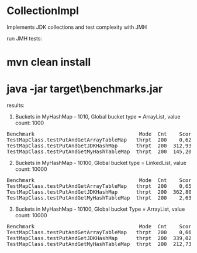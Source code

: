 # CollectionImpl
Implements JDK collections and test complexity with JMH

run JMH tests:
# mvn clean install
# java -jar target\benchmarks.jar

results:

1) Buckets in MyHashMap - 1010,  Global bucket type = ArrayList, value count: 1000

<pre>
Benchmark                                  Mode  Cnt    Score   Error  Units
TestMapClass.testPutAndGetArrayTableMap   thrpt  200    0,622 ? 0,016  ops/s
TestMapClass.testPutAndGetJDKHashMap      thrpt  200  312,937 ? 5,083  ops/s
TestMapClass.testPutAndGetMyHashTableMap  thrpt  200  145,202 ? 3,861  ops/s
</pre>

2) Buckets in MyHashMap - 10100, Global bucket type = LinkedList, value count: 10000

<pre>
Benchmark                                  Mode  Cnt    Score   Error  Units
TestMapClass.testPutAndGetArrayTableMap   thrpt  200    0,652 ? 0,009  ops/s
TestMapClass.testPutAndGetJDKHashMap      thrpt  200  362,804 ? 5,778  ops/s
TestMapClass.testPutAndGetMyHashTableMap  thrpt  200    2,631 ? 0,138  ops/s
</pre>

3) Buckets in MyHashMap - 10100,  Global bucket Type = ArrayList, value count: 10000

<pre>
Benchmark                                  Mode  Cnt    Score   Error  Units
TestMapClass.testPutAndGetArrayTableMap   thrpt  200    0,663 ? 0,006  ops/s
TestMapClass.testPutAndGetJDKHashMap      thrpt  200  339,024 ? 8,303  ops/s
TestMapClass.testPutAndGetMyHashTableMap  thrpt  200  212,736 ? 8,380  ops/s
</pre>
